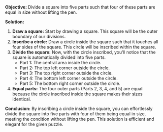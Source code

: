 **Objective:** Divide a square into five parts such that four of these parts are equal in size without lifting the pen.

**Solution:**
1. **Draw a square:** Start by drawing a square. This square will be the outer boundary of our divisions.
2. **Inscribe a circle:** Draw a circle inside the square such that it touches all four sides of the square. This circle will be inscribed within the square.
3. **Divide the square:** Now, with the circle inscribed, you'll notice that the square is automatically divided into five parts.
   - Part 1: The central area inside the circle.
   - Part 2: The top left corner outside the circle.
   - Part 3: The top right corner outside the circle.
   - Part 4: The bottom left corner outside the circle.
   - Part 5: The bottom right corner outside the circle.
4. **Equal parts:** The four outer parts (Parts 2, 3, 4, and 5) are equal because the circle inscribed inside the square makes their sizes identical.

**Conclusion:** By inscribing a circle inside the square, you can effortlessly divide the square into five parts with four of them being equal in size, meeting the condition without lifting the pen. This solution is efficient and elegant for the given puzzle.
